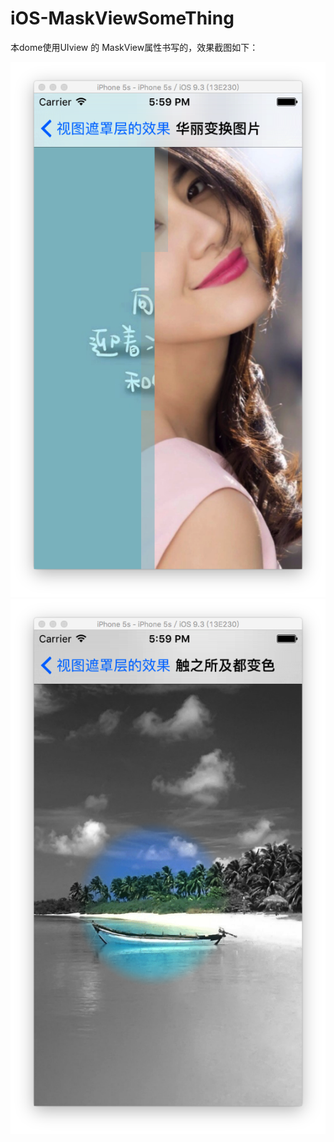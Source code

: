 # iOS-MaskViewSomeThing

本dome使用UIview 的 MaskView属性书写的，效果截图如下：

![](https://github.com/LoveMeiM/iOS-MaskViewSomeThing/raw/master/效果.png)
![](https://github.com/LoveMeiM/iOS-MaskViewSomeThing/raw/master/效果1.png)

